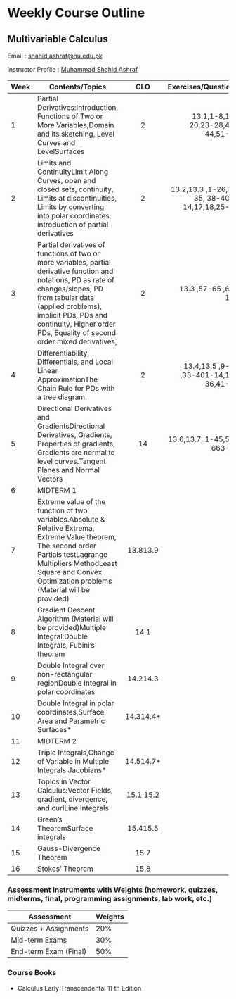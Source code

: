 # Weekly Course Outline 
## Multivariable Calculus
Email : <a href="mailto:shahid.ashraf@nu.edu.pk" style=" word-wrap: break-word;" target="_blank">shahid.ashraf@nu.edu.pk</a></p>
Instructor Profile : <a href="https://mshahidashraf.github.io/" style=" word-wrap: break-word;" target="_blank">Muhammad Shahid Ashraf</a></p>

| Week         | Contents/Topics | CLO | Exercises/Questions |
|--------------|--------------|:-----:|-----------:|
|1|Partial Derivatives:Introduction, Functions of Two or More Variables,Domain and its sketching, Level Curves and LevelSurfaces|2|13.1,1-8,17-20,23-28,43-44,51-64|
| 2 | Limits and ContinuityLimit Along Curves, open and closed sets, continuity, Limits at discontinuities, Limits by converting into polar coordinates, introduction of partial derivatives |  2 | 13.2,13.3 ,1-26,34, 35, 38-401-14,17,18,25-50 |
| 3 | Partial derivatives of functions of two or more variables, partial derivative function and notations, PD as rate of changes/slopes, PD from tabular data (applied problems), implicit PDs, PDs and continuity, Higher order PDs, Equality of second order mixed derivatives, |  2 | 13.3 ,57-65 ,69-100 |
| 4 | Differentiability, Differentials, and Local Linear ApproximationThe Chain Rule for PDs with a tree diagram. |  2 | 13.4,13.5 ,9-26 ,33-401-14,17-36,41-48 |
| 5 | Directional Derivatives and GradientsDirectional Derivatives, Gradients, Properties of gradients, Gradients are normal to level curves.Tangent Planes and Normal Vectors |  14 | 13.6,13.7, 1-45,53-663-12 |
| 6 | MIDTERM 1 |  |  |  |
| 7 | Extreme value of the function of two variables.Absolute & Relative Extrema, Extreme Value theorem, The second order Partials testLagrange Multipliers MethodLeast Square and Convex Optimization problems (Material will be provided) | 13.813.9 | 34 | 1,2,9-185-12 |
| 8 | Gradient Descent Algorithm (Material will be provided)Multiple Integral:Double Integrals, Fubini’s theorem | 14.1 | 2 | 1-16 |
| 9 | Double Integral over non-rectangular regionDouble Integral in polar coordinates | 14.214.3 | 2 | 1-12,15-25,47-561-10 |
| 10 | Double Integral in polar coordinates,Surface Area and Parametric Surfaces* | 14.314.4* | 3 | 23-341-10,13-16 |
| 11 | MIDTERM 2 |  |  |  |
| 12 | Triple Integrals,Change of Variable in Multiple Integrals Jacobians* | 14.514.7* | 1 | 1-81-12,35-38,44-46 |
| 13 | Topics in Vector Calculus:Vector Fields, gradient, divergence, and curlLine Integrals | 15.1 15.2 | 2 | 17-287-14,19-30,37-40 |
| 14 | Green’s TheoremSurface integrals | 15.415.5 | 3 | 1-141-8 |
| 15 | Gauss-Divergence Theorem | 15.7 | 3 | 1-4 |
| 16 | Stokes’ Theorem | 15.8 | 3 | 1-12 |


### Assessment Instruments with Weights (homework, quizzes, midterms, final, programming assignments, lab work, etc.)
| Assessment         | Weights | 
|--------------|--------------|
| Quizzes + Assignments                  | 20% |
|Mid-term Exams                          | 30% |
|End-term Exam (Final)                   | 50% |

### Course Books
- Calculus Early Transcendental 11 th Edition
